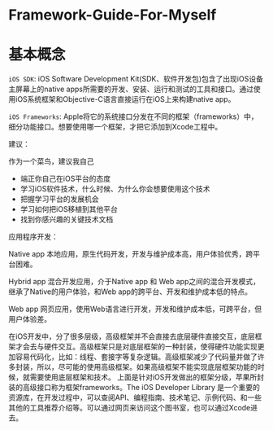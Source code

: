# Framework-Guide-For-Myself
 基本概念
 =
`iOS SDK`: iOS Software Development Kit(SDK、软件开发包)包含了出现iOS设备主屏幕上的native apps所需要的开发、安装、运行和测试的工具和接口。通过使用iOS系统框架和Objective-C语言直接运行在iOS上来构建native app。

`iOS Frameworks`: Apple将它的系统接口分发在不同的框架（frameworks）中，细分功能接口。想要使用哪一个框架，才把它添加到Xcode工程中。

建议：

作为一个菜鸟，建议我自己

* 端正你自己在iOS平台的态度
* 学习iOS软件技术，什么时候、为什么你会想要使用这个技术
* 把握学习平台的发展机会
* 学习如何把iOS移植到其他平台
* 找到你感兴趣的关键技术文档 

应用程序开发：  

Native app 本地应用，原生代码开发，开发与维护成本高，用户体验优秀，跨平台困难。 

Hybrid app 混合开发应用，介于Native app 和 Web app之间的混合开发模式，继承了Native的用户体验，和Web app的跨平台、开发和维护成本低的特点。 

Web app 网页应用，使用Web语言进行开发，开发和维护成本低，可跨平台，但用户体验差。

在iOS开发中，分了很多层级，高级框架并不会直接去底层硬件直接交互，底层框架才会去与硬件交互。高级框架只是对底层框架的一种封装，使得硬件功能实现更加容易代码化，比如：线程、套接字等复杂逻辑。高级框架减少了代码量并做了许多封装，所以，尽可能的使用高级框架。如果高级框架不能实现底层框架功能的时候，就需要使用底层框架和技术。  上面是针对iOS开发做出的框架分级，苹果所封装的高级接口称为框架frameworks。The iOS Developer Library 是一个重要的资源库，在开发过程中，可以查阅API、编程指南、技术笔记、示例代码、和一些其他的工具推荐介绍等。可以通过网页来访问这个图书室，也可以通过Xcode进去。
